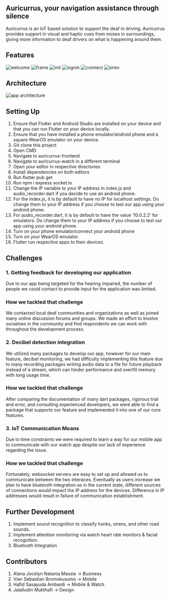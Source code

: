 ## Auricurrus, your navigation assistance through silence
Auricurrus is an IoT based solution to support the deaf in driving. Auricurrus provides support in 
visual and haptic cues from noises in surroundings, giving more information to deaf drivers on what is happening around them.

## Features
![welcome](images/welcome.png?raw=true "welcome")
![frame](images/frames.png?raw=true "frame")
![init](images/init.png?raw=true "init")
![signin](images/signin.png?raw=true "singin")
![connect](images/connect.png?raw=true "connect")
![siren](images/siren.png?raw=true "siren")


## Architecture
![app architecture](images/architecuture.png?raw=true "Architecure")

## Setting Up 
1. Ensure that Flutter and Android Studio are installed on your device and that you can run Flutter on your device locally. 
2. Ensure that you have installed a phone emulator/android phone and a square WearOS emulator on your device. 
3. Git clone this project 
4. Open CMD
5. Navigate to auricurrus-frontend
6. Navigate to auricurrus-watch in a different terminal
7. Open your editor in respective directories
8. Install dependencies on both editors
9. Run flutter pub get
10. Run npm i express socket.io
11. Change the IP variable to your IP address in index.js and audio_recorder.dart if you decide to use an android phone.
12. For the index.js, it is by default to have no IP for localhost settings. Do change them to your IP address if you choose to test our app using your android phone.
13. For audio_recorder.dart, it is by default to have the value ‘10.0.2.2’ for emulators. Do change them to your IP address if you choose to test our app using your android phone. 
14. Turn on your phone emulator/connect your android phone
15. Turn on your WearOS emulator.
16. Flutter run respective apps to their devices. 

## Challenges
### 1. Getting feedback for developing our application
Due to our app being targeted for the hearing impaired, the number of people we could contact to provide input for the application was limited.

### How we tackled that challenge

We contacted local deaf communities and organizations as well as joined many online discussion forums and groups. We made an effort to involve ourselves in the community and find respondents we can work with throughout the development process.

### 2. Decibel detection integration
We utilized many packages to develop our app, however for our main feature, decibel monitoring, we had difficulty implementing this feature due to many recording packages writing audio data to a file for future playback instead of a stream, which can hinder performance and overfill memory with long usage time.

### How we tackled that challenge
After comparing the documentation of many dart packages, rigorous trial and error, and consulting experienced developers, we were able to find a package that supports our feature and implemented it into one of our core features.

### 3. IoT Communication Means
Due to time constraints we were required to learn a way for our mobile app to communicate with our watch app despite our lack of experience regarding the issue.

### How we tackled that challenge
Fortunately, websocket servers are easy to set up and allowed us to communicate between the two interaces. Eventually as users increase we plan to have bluetooth integration as in the current state, different sources of connections would impact the IP address for the devices. Difference in IP addresses would result in failure of communication establishment.

## Further Development
1. Implement sound recognition to classify honks, sirens, and other road sounds.
2. Implement attention monitoring via watch heart rate monitors & facial recognition.
3. Bluetooth Integration

## Contributors
1. Alana Jocelyn Natania Massie → Business
2. Vian Sebastian Bromokusumo → Mobile
3. Hafid Sasayuda Ambardi → Mobile & Watch
4. Jalalludin Mukthafi → Design

